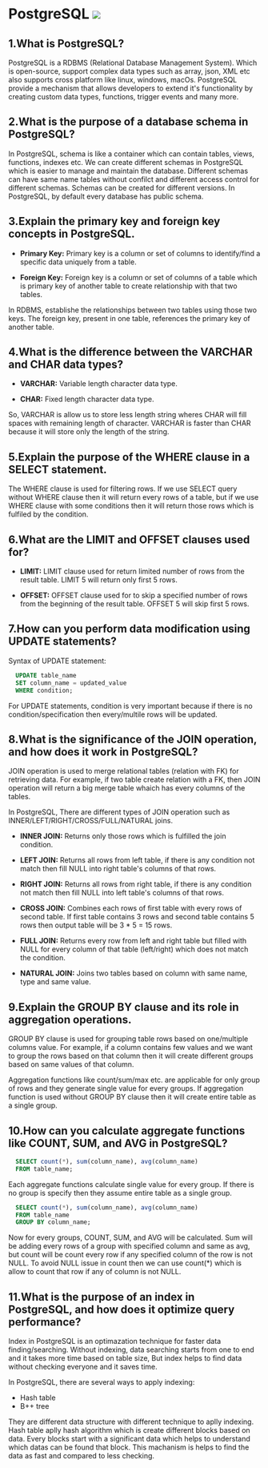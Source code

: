# PostgreSQL ![](https://img.shields.io/badge/PostgreSQL-316192?style=for-the-badge&logo=postgresql&logoColor=white)



## 1.What is PostgreSQL?

PostgreSQL is a RDBMS (Relational Database Management System). Which is  open-source, support complex data types such as array, json, XML etc also supports cross platform like linux, windows, macOs. PostgreSQL provide a mechanism that allows developers to extend it's functionality by creating custom data types, functions, trigger events and many more.

## 2.What is the purpose of a database schema in PostgreSQL?
In PostgreSQL, schema is like a container which can contain tables, views, functions, indexes etc. We can create different schemas in PostgreSQL which is easier to manage and maintain the database. Different schemas can have same name tables without confilct and different access control for different schemas. Schemas can be created for different versions. In PostgreSQL, by default every database has public schema.

## 3.Explain the primary key and foreign key concepts in PostgreSQL.

- **Primary Key:** Primary key is a column or set of columns to identify/find a specific data uniquely from a table.

- **Foreign Key:** Foreign key is a column or set of columns of a table which is primary key of another table to create relationship with that two tables.

In RDBMS, establishe the relationships between two tables using those two keys. The foreign key, present in one table, references the primary key of another table.

## 4.What is the difference between the VARCHAR and CHAR data types?

- **VARCHAR:** Variable length character data type.

- **CHAR:** Fixed length character data type.

So, VARCHAR is allow us to store less length string wheres CHAR will fill spaces with remaining length of character. VARCHAR is faster than CHAR because it will store only the length of the string. 

## 5.Explain the purpose of the WHERE clause in a SELECT statement.

The WHERE clause is used for filtering rows. If we use SELECT query without WHERE clause then it will return every rows of a table, but if we use WHERE clause with some conditions then it will return those rows which is fulfiled by the condition. 


## 6.What are the LIMIT and OFFSET clauses used for?

- **LIMIT:** LIMIT clause used for return limited number of rows from the result table. LIMIT 5 will return only first 5 rows.

- **OFFSET:** OFFSET clause used for to skip a specified number of rows from the beginning of the result table. OFFSET 5 will skip first 5 rows.

## 7.How can you perform data modification using UPDATE statements?

Syntax of UPDATE statement:

```sql
  UPDATE table_name
  SET column_name = updated_value
  WHERE condition;
```

For UPDATE statements, condition is very important because if there is no condition/specification then every/multile rows will be updated.


## 8.What is the significance of the JOIN operation, and how does it work in PostgreSQL?

JOIN operation is used to merge relational tables (relation with FK) for retrieving data. For example, if two table create relation with a FK, then JOIN operation will return a big merge table whaich has every columns of the tables.

In PostgreSQL, There are different types of JOIN operation such as INNER/LEFT/RIGHT/CROSS/FULL/NATURAL joins.

- **INNER JOIN:** Returns only those rows which is fulfilled the join condition.

- **LEFT JOIN:** Returns all rows from left table, if there is any condition not match then fill NULL into right table's columns of that rows.

- **RIGHT JOIN:** Returns all rows from right table, if there is any condition not match then fill NULL into left table's columns of that rows.

- **CROSS JOIN:** Combines each rows of first table with every rows of second table. If first table contains 3 rows and second table contains 5 rows then output table will be 3 \* 5 = 15 rows.

- **FULL JOIN:** Returns every row from left and right table but filled with NULL for every column of that table (left/right) which does not match the condition.

- **NATURAL JOIN:** Joins two tables based on column with same name, type and same value.

## 9.Explain the GROUP BY clause and its role in aggregation operations.

GROUP BY clause is used for grouping table rows based on one/multiple columns value. For example, if a column contains few values and we want to group the rows based on that column then it will create different groups based on same values of that column.

Aggregation functions like count/sum/max etc. are applicable for only group of rows and they generate single value for every groups. If aggregation function is used without GROUP BY clause then it will create entire table as a single group.

## 10.How can you calculate aggregate functions like COUNT, SUM, and AVG in PostgreSQL?


```sql
  SELECT count(*), sum(column_name), avg(column_name)
  FROM table_name;
```

Each aggregate functions calculate single value for every group. If there is no group is specify then they assume entire table as a single group.

```sql
  SELECT count(*), sum(column_name), avg(column_name)
  FROM table_name
  GROUP BY column_name;
```

Now for every groups, COUNT, SUM, and AVG will be calculated. Sum will be adding every rows of a group with specified column and same as avg, but count will be count every row if any specified column of the row is not NULL. To avoid NULL issue in count then we can use count(\*) which is allow to count that row if any of column is not NULL.

## 11.What is the purpose of an index in PostgreSQL, and how does it optimize query performance?

Index in PostgreSQL is an optimazation technique for faster data finding/searching. Without indexing, data searching starts from one to end and it takes more time based on table size, But index helps to find data without checking everyone and it saves time.

In PostgreSQL, there are several ways to apply indexing:

- Hash table
- B++ tree

They are different data structure with different technique to aplly indexing. Hash table aplly hash algorithm which is create different blocks based on data. Every blocks start with a significant data which helps to understand which datas can be found that block. This machanism is helps to find the data as fast and compared to less checking.